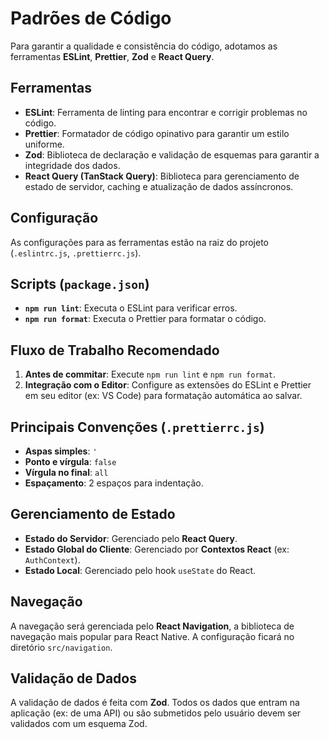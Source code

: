# Padrões de Código

Para garantir a qualidade e consistência do código, adotamos as ferramentas **ESLint**, **Prettier**, **Zod** e **React Query**.

## Ferramentas

* **ESLint**: Ferramenta de linting para encontrar e corrigir problemas no código.
* **Prettier**: Formatador de código opinativo para garantir um estilo uniforme.
* **Zod**: Biblioteca de declaração e validação de esquemas para garantir a integridade dos dados.
* **React Query (TanStack Query)**: Biblioteca para gerenciamento de estado de servidor, caching e atualização de dados assíncronos.

## Configuração

As configurações para as ferramentas estão na raiz do projeto (`.eslintrc.js`, `.prettierrc.js`).

## Scripts (`package.json`)

* **`npm run lint`**: Executa o ESLint para verificar erros.
* **`npm run format`**: Executa o Prettier para formatar o código.

## Fluxo de Trabalho Recomendado

1. **Antes de commitar**: Execute `npm run lint` e `npm run format`.
2. **Integração com o Editor**: Configure as extensões do ESLint e Prettier em seu editor (ex: VS Code) para formatação automática ao salvar.

## Principais Convenções (`.prettierrc.js`)

* **Aspas simples**: `'`
* **Ponto e vírgula**: `false`
* **Vírgula no final**: `all`
* **Espaçamento**: 2 espaços para indentação.

## Gerenciamento de Estado

* **Estado do Servidor**: Gerenciado pelo **React Query**.
* **Estado Global do Cliente**: Gerenciado por **Contextos React** (ex: `AuthContext`).
* **Estado Local**: Gerenciado pelo hook `useState` do React.

## Navegação

A navegação será gerenciada pelo **React Navigation**, a biblioteca de navegação mais popular para React Native. A configuração ficará no diretório `src/navigation`.

## Validação de Dados

A validação de dados é feita com **Zod**. Todos os dados que entram na aplicação (ex: de uma API) ou são submetidos pelo usuário devem ser validados com um esquema Zod.